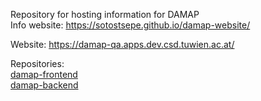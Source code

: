 Repository for hosting information for DAMAP  
Info website: https://sotostsepe.github.io/damap-website/  

Website: https://damap-qa.apps.dev.csd.tuwien.ac.at/

Repositories:  
[damap-frontend](https://github.com/tuwien-csd/damap-frontend)  
[damap-backend](https://github.com/tuwien-csd/damap-backend)
